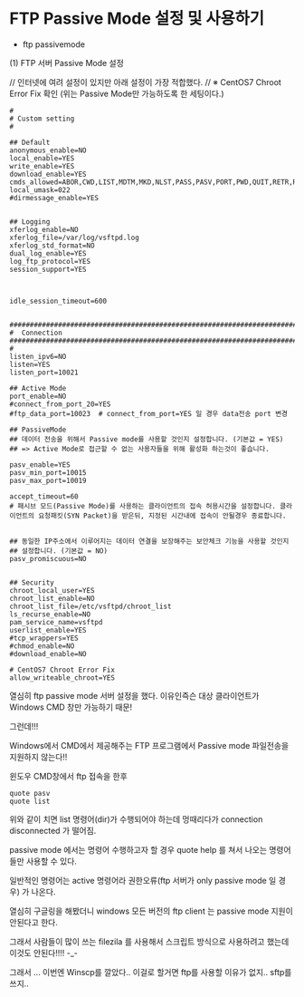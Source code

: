 # FTP Passive Mode 설정 및 사용하기

* ftp passivemode

(1) FTP 서버 Passive Mode 설정


// 인터넷에 여려 설정이 있지만 아래 설정이 가장 적합했다.
// ※ CentOS7 Chroot Error Fix 확인 (위는 Passive Mode만 가능하도록 한 세팅이다.)


~~~
#
# Custom setting
#

## Default
anonymous_enable=NO
local_enable=YES
write_enable=YES
download_enable=YES
cmds_allowed=ABOR,CWD,LIST,MDTM,MKD,NLST,PASS,PASV,PORT,PWD,QUIT,RETR,RMD,RNFR,RNTO,SITE,SIZE,STOR,TYPE,USER,ACCT,APPE,CDUP,HELP,MODE,NOOP,REIN,STAT,STOU,STRU,SYST
local_umask=022
#dirmessage_enable=YES


## Logging
xferlog_enable=NO
xferlog_file=/var/log/vsftpd.log
xferlog_std_format=NO
dual_log_enable=YES
log_ftp_protocol=YES
session_support=YES



idle_session_timeout=600


#################################################################################
#  Connection 
#################################################################################
#
listen_ipv6=NO
listen=YES
listen_port=10021

## Active Mode
port_enable=NO
#connect_from_port_20=YES
#ftp_data_port=10023  # connect_from_port=YES 일 경우 data전송 port 변경

## PassiveMode
## 데이터 전송을 위해서 Passive mode를 사용할 것인지 설정합니다. (기본값 = YES)
## => Active Mode로 접근할 수 없는 사용자들을 위해 활성화 하는것이 좋습니다.

pasv_enable=YES
pasv_min_port=10015
pasv_max_port=10019

accept_timeout=60
# 패시브 모드(Passive Mode)를 사용하는 클라이언트의 접속 허용시간을 설정합니다. 클라이언트의 요청패킷(SYN Packet)을 받은뒤, 지정된 시간내에 접속이 안될경우 종료합니다.


## 동일한 IP주소에서 이루어지는 데이터 연결을 보장해주는 보안체크 기능을 사용할 것인지
## 설정합니다. (기본값 = NO)
pasv_promiscuous=NO


## Security
chroot_local_user=YES
chroot_list_enable=NO
chroot_list_file=/etc/vsftpd/chroot_list
ls_recurse_enable=NO
pam_service_name=vsftpd
userlist_enable=YES
#tcp_wrappers=YES
#chmod_enable=NO
#download_enable=NO

# CentOS7 Chroot Error Fix
allow_writeable_chroot=YES
~~~




열심히 ftp passive mode 서버 설정을 했다. 이유인즉슨 대상 클라이언트가 Windows CMD 창만 가능하기 때문!

그런데!!!

Windows에서 CMD에서 제공해주는 FTP 프로그램에서 Passive mode 파일전송을 지원하지 않는다!!

윈도우 CMD창에서 ftp 접속을 한후 

~~~
quote pasv
quote list 
~~~

위와 같이 치면 list 명령어(dir)가 수행되어야 하는데 멍때리다가 connection disconnected 가 떨어짐.

passive mode 에서는 명령어 수행하고자 할 경우 quote help 를 쳐서 나오는 명령어들만 사용할 수 있다.

일반적인 명령어는 active 명령어라 권한오류(ftp 서버가 only passive mode 일 경우) 가 나온다.

열심히 구글링을 해봤더니 windows 모든 버전의 ftp client 는 passive mode 지원이 안된다고 한다. 

그래서 사람들이 많이 쓰는 filezila 를 사용해서 스크립트 방식으로 사용하려고 했는데 이것도 안된다!!!! -_-

그래서 ... 이번엔 Winscp를 깔았다.. 이걸로 할거면 ftp를 사용할 이유가 없지.. sftp를 쓰지..

